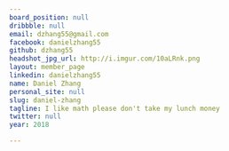 ```yaml
---
board_position: null
dribbble: null
email: dzhang55@gmail.com
facebook: danielzhang55
github: dzhang55
headshot_jpg_url: http://i.imgur.com/10aLRnk.png
layout: member_page
linkedin: danielzhang55
name: Daniel Zhang
personal_site: null
slug: daniel-zhang
tagline: I like math please don't take my lunch money
twitter: null
year: 2018

---
```

